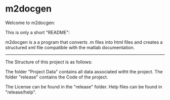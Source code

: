# m2docgen
Welcome to m2docgen:

This is only a short "README":

m2docgen is a a program that converts .m files into html files and creates a structured xml file compatible with the matlab documentation.

-----
The Structure of this project is as follows:

The folder "Project Data" contains all data associated witht the project.
The folder "release" contains the Code of the project.

The License can be found in the "release" folder.
Help files can be found in "release/help".

